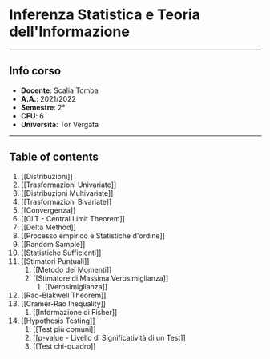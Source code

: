 # Inferenza Statistica e Teoria dell'Informazione
--------------
## Info corso
- **Docente**: Scalia Tomba
- **A.A.**: 2021/2022
- **Semestre**: 2°
- **CFU**: 6
- **Università**: Tor Vergata


-------------------------
## Table of contents
1. [[Distribuzioni]]
2. [[Trasformazioni Univariate]]
3. [[Distribuzioni Multivariate]]
4. [[Trasformazioni Bivariate]]
5. [[Convergenza]]
6. [[CLT - Central Limit Theorem]]
7. [[Delta Method]]
8. [[Processo empirico e Statistiche d'ordine]]
9. [[Random Sample]]
10. [[Statistiche Sufficienti]]
11. [[Stimatori Puntuali]]
	1. [[Metodo dei Momenti]]
	2. [[Stimatore di Massima Verosimiglianza]]
		1. [[Verosimiglianza]]
14. [[Rao-Blakwell Theorem]]
15. [[Cramér-Rao Inequality]]
	1. [[Informazione di Fisher]]
16. [[Hypothesis Testing]]
	1. [[Test più comuni]]
	2. [[p-value - Livello di Significatività di un Test]]
	3. [[Test chi-quadro]]
